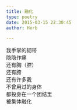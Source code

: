 ```yaml
---  
title: 融化  
type: poetry  
date: 2015-03-15 22:30:45  
author: Herb  

---  
```

我手掌的韧带  
隐隐作痛  
还有胸（腔）  
还有胯  
还有许多我  
不曾用过的身体  
都投身在一个团结里  
被集体融化